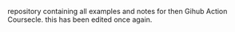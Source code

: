 repository containing all examples and notes for then Gihub Action Coursecle. this has been edited once again.
